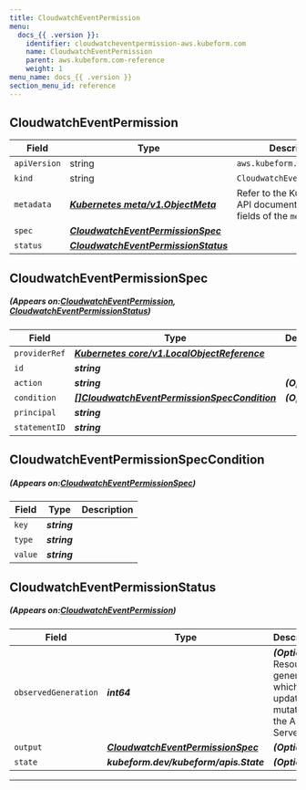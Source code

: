 ```yaml
---
title: CloudwatchEventPermission
menu:
  docs_{{ .version }}:
    identifier: cloudwatcheventpermission-aws.kubeform.com
    name: CloudwatchEventPermission
    parent: aws.kubeform.com-reference
    weight: 1
menu_name: docs_{{ .version }}
section_menu_id: reference
---
```


## CloudwatchEventPermission
| Field | Type | Description |
| ------ | ----- | ----------- |
| `apiVersion` | string | `aws.kubeform.com/v1alpha1` |
|    `kind` | string | `CloudwatchEventPermission` |
| `metadata` | ***[Kubernetes meta/v1.ObjectMeta](https://kubernetes.io/docs/reference/generated/kubernetes-api/v1.13/#objectmeta-v1-meta)***|Refer to the Kubernetes API documentation for the fields of the `metadata` field.|
| `spec` | ***[CloudwatchEventPermissionSpec](#CloudwatchEventPermissionSpec)***||
| `status` | ***[CloudwatchEventPermissionStatus](#CloudwatchEventPermissionStatus)***||
## CloudwatchEventPermissionSpec
##### (Appears on:[CloudwatchEventPermission](#CloudwatchEventPermission), [CloudwatchEventPermissionStatus](#CloudwatchEventPermissionStatus))
| Field | Type | Description |
| ------ | ----- | ----------- |
| `providerRef` | ***[Kubernetes core/v1.LocalObjectReference](https://kubernetes.io/docs/reference/generated/kubernetes-api/v1.13/#localobjectreference-v1-core)***||
| `id` | ***string***||
| `action` | ***string***| ***(Optional)*** |
| `condition` | ***[[]CloudwatchEventPermissionSpecCondition](#CloudwatchEventPermissionSpecCondition)***| ***(Optional)*** |
| `principal` | ***string***||
| `statementID` | ***string***||
## CloudwatchEventPermissionSpecCondition
##### (Appears on:[CloudwatchEventPermissionSpec](#CloudwatchEventPermissionSpec))
| Field | Type | Description |
| ------ | ----- | ----------- |
| `key` | ***string***||
| `type` | ***string***||
| `value` | ***string***||
## CloudwatchEventPermissionStatus
##### (Appears on:[CloudwatchEventPermission](#CloudwatchEventPermission))
| Field | Type | Description |
| ------ | ----- | ----------- |
| `observedGeneration` | ***int64***| ***(Optional)*** Resource generation, which is updated on mutation by the API Server.|
| `output` | ***[CloudwatchEventPermissionSpec](#CloudwatchEventPermissionSpec)***| ***(Optional)*** |
| `state` | ***kubeform.dev/kubeform/apis.State***| ***(Optional)*** |
---
